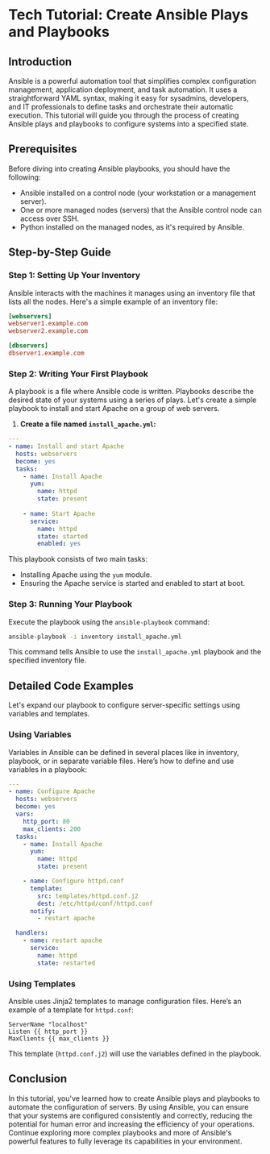 # Tech Tutorial: Create Ansible Plays and Playbooks

## Introduction

Ansible is a powerful automation tool that simplifies complex configuration management, application deployment, and task automation. It uses a straightforward YAML syntax, making it easy for sysadmins, developers, and IT professionals to define tasks and orchestrate their automatic execution. This tutorial will guide you through the process of creating Ansible plays and playbooks to configure systems into a specified state.

## Prerequisites

Before diving into creating Ansible playbooks, you should have the following:

- Ansible installed on a control node (your workstation or a management server).
- One or more managed nodes (servers) that the Ansible control node can access over SSH.
- Python installed on the managed nodes, as it's required by Ansible.

## Step-by-Step Guide

### Step 1: Setting Up Your Inventory

Ansible interacts with the machines it manages using an inventory file that lists all the nodes. Here's a simple example of an inventory file:

```ini
[webservers]
webserver1.example.com
webserver2.example.com

[dbservers]
dbserver1.example.com
```

### Step 2: Writing Your First Playbook

A playbook is a file where Ansible code is written. Playbooks describe the desired state of your systems using a series of plays. Let's create a simple playbook to install and start Apache on a group of web servers.

1. **Create a file named `install_apache.yml`:**

```yaml
---
- name: Install and start Apache
  hosts: webservers
  become: yes
  tasks:
    - name: Install Apache
      yum:
        name: httpd
        state: present
    
    - name: Start Apache
      service:
        name: httpd
        state: started
        enabled: yes
```

This playbook consists of two main tasks:
- Installing Apache using the `yum` module.
- Ensuring the Apache service is started and enabled to start at boot.

### Step 3: Running Your Playbook

Execute the playbook using the `ansible-playbook` command:

```bash
ansible-playbook -i inventory install_apache.yml
```

This command tells Ansible to use the `install_apache.yml` playbook and the specified inventory file.

## Detailed Code Examples

Let's expand our playbook to configure server-specific settings using variables and templates.

### Using Variables

Variables in Ansible can be defined in several places like in inventory, playbook, or in separate variable files. Here’s how to define and use variables in a playbook:

```yaml
---
- name: Configure Apache
  hosts: webservers
  become: yes
  vars:
    http_port: 80
    max_clients: 200
  tasks:
    - name: Install Apache
      yum:
        name: httpd
        state: present

    - name: Configure httpd.conf
      template:
        src: templates/httpd.conf.j2
        dest: /etc/httpd/conf/httpd.conf
      notify:
        - restart apache

  handlers:
    - name: restart apache
      service:
        name: httpd
        state: restarted
```

### Using Templates

Ansible uses Jinja2 templates to manage configuration files. Here’s an example of a template for `httpd.conf`:

```jinja2
ServerName "localhost"
Listen {{ http_port }}
MaxClients {{ max_clients }}
```

This template (`httpd.conf.j2`) will use the variables defined in the playbook.

## Conclusion

In this tutorial, you've learned how to create Ansible plays and playbooks to automate the configuration of servers. By using Ansible, you can ensure that your systems are configured consistently and correctly, reducing the potential for human error and increasing the efficiency of your operations. Continue exploring more complex playbooks and more of Ansible's powerful features to fully leverage its capabilities in your environment.